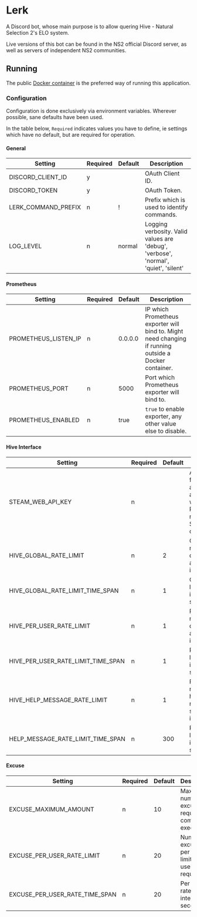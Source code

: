# Lerk

A Discord bot, whose main purpose is to allow quering Hive - Natural Selection
2's ELO system.

Live versions of this bot can be found in the NS2 official Discord server, as
well as servers of independent NS2 communities.

## Running

The public [Docker container](https://hub.docker.com/r/lavode/lerk/) is the preferred way of running this application.

### Configuration

Configuration is done exclusively via environment variables. Wherever possible,
sane defaults have been used.

In the table below, `Required` indicates values you have to define, ie settings
which have no default, but are required for operation.

#### General

| Setting             | Required | Default | Description                                |
| ------------------- | -------- | ------- | ------------------------------------------ |
| DISCORD_CLIENT_ID   | y        |         | OAuth Client ID.                           |
| DISCORD_TOKEN       | y        |         | OAuth Token.                               |
| LERK_COMMAND_PREFIX | n        | !       | Prefix which is used to identify commands. |
| LOG_LEVEL           | n        | normal  | Logging verbosity. Valid values are 'debug', 'verbose', 'normal', 'quiet', 'silent' |

#### Prometheus

| Setting              | Required | Default | Description                                                 |
| -------------------- | -------- | ------- | ----------------------------------------------------------- |
| PROMETHEUS_LISTEN_IP | n        | 0.0.0.0 | IP which Prometheus exporter will bind to. Might need changing if running outside a Docker container. |
| PROMETHEUS_PORT      | n        | 5000    | Port which Prometheus exporter will bind to.                |
| PROMETHEUS_ENABLED   | n        | true    | `true` to enable exporter, any other value else to disable. |

#### Hive Interface

| Setting                       | Required | Default | Description                                                 |
| --------------------------------- | -------- | ------- | ----------------------------------------------------------- |
| STEAM_WEB_API_KEY                 | n        |         | API key to use for authentication against Steam web API. Required for resolving of Steam custom URLs. |
| HIVE_GLOBAL_RATE_LIMIT                 | n        | 2       | Global number of queries to allow in interval.   |
| HIVE_GLOBAL_RATE_LIMIT_TIME_SPAN       | n        | 1       | Global rate limiting interval in seconds.        |
| HIVE_PER_USER_RATE_LIMIT               | n        | 1       | Per user number of queries to allow in interval. |
| HIVE_PER_USER_RATE_LIMIT_TIME_SPAN     | n        | 1       | Per user rate limiting interval in seconds.      |
| HIVE_HELP_MESSAGE_RATE_LIMIT           | n        | 1       | Per user number of help messages to send in interval. |
| HELP_MESSAGE_RATE_LIMIT_TIME_SPAN | n        | 300     | Per user rate limiting interval in seconds.      |

#### Excuse

| Setting                        | Required | Default | Description                                                |
| ------------------------------ | -------- | ------- | ---------------------------------------------------------- |
| EXCUSE_MAXIMUM_AMOUNT          | n        | 10      | Maximum number of excuses to request per command execution |
| EXCUSE_PER_USER_RATE_LIMIT     | n        | 20      | Number of excuses per time limit which user can request.   |
| EXCUSE_PER_USER_RATE_TIME_SPAN | n        | 20      | Per user rate limiting interval in seconds.                |
